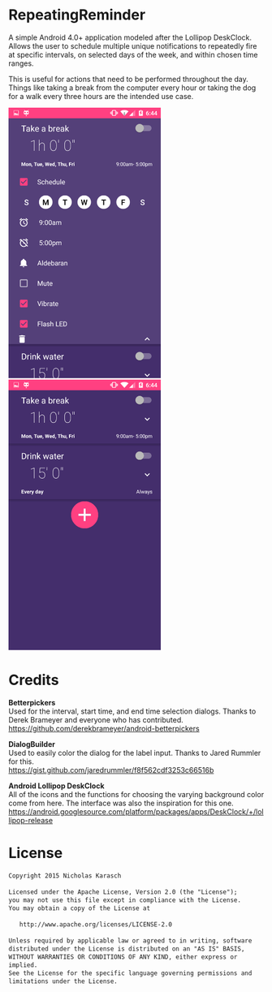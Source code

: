# RepeatingReminder
A simple Android 4.0+ application modeled after the Lollipop DeskClock. Allows the user to schedule multiple unique notifications to repeatedly fire at specific intervals, on selected days of the week, and within chosen time ranges.  

This is useful for actions that need to be performed throughout the day. Things like taking a break from the computer every hour or taking the dog for a walk every three hours are the intended use case.  

<img src="screenshot1.png" width="300" height="533" />  <img src="screenshot2.png" width="300" height="533" />
# Credits  
**Betterpickers**  
Used for the interval, start time, and end time selection dialogs. Thanks to Derek Brameyer and everyone who has contributed.  
https://github.com/derekbrameyer/android-betterpickers  

**DialogBuilder**  
Used to easily color the dialog for the label input. Thanks to Jared Rummler for this.  
https://gist.github.com/jaredrummler/f8f562cdf3253c66516b  

**Android Lollipop DeskClock**  
All of the icons and the functions for choosing the varying background color come from here. The interface was also the inspiration for this one.  
https://android.googlesource.com/platform/packages/apps/DeskClock/+/lollipop-release

# License  
    Copyright 2015 Nicholas Karasch
    
    Licensed under the Apache License, Version 2.0 (the "License");
    you may not use this file except in compliance with the License.
    You may obtain a copy of the License at
    
       http://www.apache.org/licenses/LICENSE-2.0
    
    Unless required by applicable law or agreed to in writing, software
    distributed under the License is distributed on an "AS IS" BASIS,
    WITHOUT WARRANTIES OR CONDITIONS OF ANY KIND, either express or implied.
    See the License for the specific language governing permissions and
    limitations under the License.
